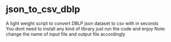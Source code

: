# json_to_csv_dblp
A light weight script to convert DBLP json dataset to csv with in seconds
You dont need to install any kind of library just run the code and enjoy
Note: change the name of input file and output file accordingly
